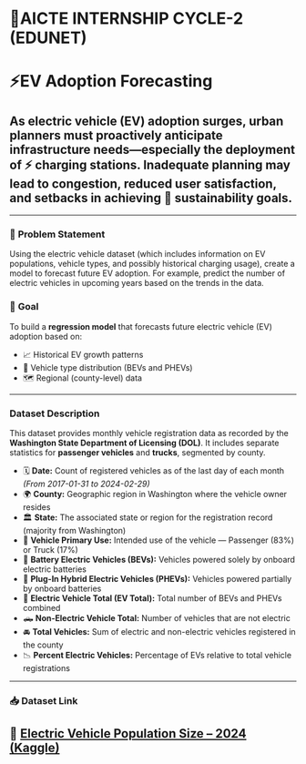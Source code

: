 # 🌟AICTE INTERNSHIP CYCLE-2 (EDUNET)

# ⚡**EV Adoption Forecasting**  
As electric vehicle (EV) adoption surges, urban planners must proactively anticipate infrastructure needs—especially the deployment of ⚡ charging stations. Inadequate planning may lead to congestion, reduced user satisfaction, and setbacks in achieving 🌱 sustainability goals.
---

---
### 🧠 **Problem Statement**
Using the electric vehicle dataset (which includes information on EV populations, vehicle types, and possibly historical charging usage), create a model to forecast future EV adoption. For example, predict the number of electric vehicles in upcoming years based on the trends in the data.

### 🎯 **Goal**
To build a **regression model** that forecasts future electric vehicle (EV) adoption based on:

- 📈 Historical EV growth patterns  
- 🚗 Vehicle type distribution (BEVs and PHEVs)  
- 🗺️ Regional (county-level) data  
---

### **Dataset Description**

This dataset provides monthly vehicle registration data as recorded by the **Washington State Department of Licensing (DOL)**. It includes separate statistics for **passenger vehicles** and **trucks**, segmented by county.

- 🗓️ **Date:** Count of registered vehicles as of the last day of each month  
  *(From 2017-01-31 to 2024-02-29)*  
- 🌍 **County:** Geographic region in Washington where the vehicle owner resides  
- 🏛️ **State:** The associated state or region for the registration record (majority from Washington)  
- 🚙 **Vehicle Primary Use:** Intended use of the vehicle — Passenger (83%) or Truck (17%)  
- 🔋 **Battery Electric Vehicles (BEVs):** Vehicles powered solely by onboard electric batteries  
- 🔌 **Plug-In Hybrid Electric Vehicles (PHEVs):** Vehicles powered partially by onboard batteries  
- 🚗 **Electric Vehicle Total (EV Total):** Total number of BEVs and PHEVs combined  
- 🛻 **Non-Electric Vehicle Total:** Number of vehicles that are not electric  
- 🚘 **Total Vehicles:** Sum of electric and non-electric vehicles registered in the county  
- 📉 **Percent Electric Vehicles:** Percentage of EVs relative to total vehicle registrations  
---
### 📥 **Dataset Link**
🔗 [Electric Vehicle Population Size – 2024 (Kaggle)](https://www.kaggle.com/datasets/sahirmaharajj/electric-vehicle-population-size-2024/data)
---
